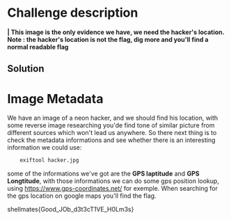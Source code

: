 # Challenge description   

**| This image is the only evidence we have, we need the hacker's location. 
    Note : the hacker's location is not the flag, dig more and you'll find a normal readable flag** 

## Solution

# Image Metadata

We have an image of a neon hacker, and we should find his location, with some reverse image researching you'de find tone of similar picture from different sources which won't lead us anywhere. So there next thing is to check the metadata informations and see whether there is an interesting information we could use:

``` Bash
    exiftool hacker.jpg
```

some of the informations we've got are the **GPS laptitude** and  **GPS Longtitude**, with those informations we can do some gps position lookup, using https://www.gps-coordinates.net/ for exemple. When searching for the gps location on google maps you'll find the flag.

shellmates{Good_JOb_d3t3cT1VE_H0Lm3s}

